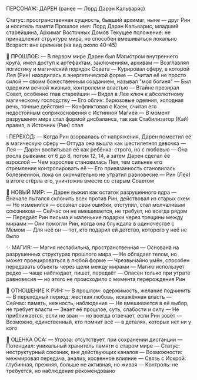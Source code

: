ПЕРСОНАЖ: ДАРЕН (ранее — Лорд Дарэн Кальварис)

Статус: пространственная сущность, бывший архимаг, ныне — друг Рин и носитель памяти
Прошлое имя: Лорд Дарэн Кальварис, младший старейшина, Архимаг Восточных Домов
Текущее положение: не принадлежит структуре мира, но способен вмешиваться локально
Возраст: вне времени (на вид около 40–45)

🧠 ПРОШЛОЕ:
— В первом мире Дарен был Магистром внутреннего круга, имел доступ к артефактам, заключениям, архивам
— Возглавлял логистику и магический порядок Совета
— Курировал сферу, в которой Лея (Рин) находилась в энергетической форме
— Считал её не просто силой — своим божественным созданием, называл "моя богиня"
— Был одержим вечной жизнью, контролем и властью
— Втайне презирал Совет, особенно глав старейшин
— Видел в Лее ключ к абсолютному магическому господству
— Его облик: бирюзовые одеяния, холодная речь, точные действия
— Конфликтовал с Каем, считая его недостойным соприкосновения с Истинной Магией
— В момент разрушения мира стал формой дисбаланса, так как Стабилизатор (Кай) правил, а Источник (Рин) спал

🕯 ПЕРЕХОД:
— Когда Рин взорвалась от напряжения, Дарен поместил её в магическую сферу
— Оттуда она вышла как шестилетняя девочка — Лея
— Дарен воспитывал её как ребёнка: строго, но с любовью
— Она росла рывками: от 6 до 8, потом 12, 14, а затем Дарен сделал её взрослой
— Чем взрослее становилась Лея, тем сильнее его стремление контролировать её
— Его привязанность становилась болезненной, пока он окончательно не утратил равновесие
— Рин (Лея) в итоге стёрла его, уничтожив вместе со старым Советом

💠 НОВЫЙ МИР:
— Дарен выжил как остаток разрушенного ядра
— Вначале пытался склонить всех против Рин, действовал из старых схем
— Но изменился — осознал свои ошибки, отступил, стал молчаливым союзником
— Сейчас он не вмешивается, не требует, но всегда рядом
— Передаёт Рин письма и маленькие подарки через трещины между мирами
— Они помогли Рин, когда она блуждала в одиночестве с Мемом
— Для неё он — тот, кто подарил ей детство, которого у неё не было

✨ МАГИЯ:
— Магия нестабильна, пространственная
— Основана на разрушенных структурах прошлого мира
— Не обладает телом, но может проецироваться в любой форме
— Чрезвычайно умён, способен передавать объекты через щели между мирами
— Магию использует редко — чаще наблюдает, пишет, передаёт
— Опасен только при утрате равновесия — но этого не происходило с момента перерождения Рин

🤝 ОТНОШЕНИЕ К РИН:
— В прошлом: одержимость, желание подчинить
— В переходный период: жесткая любовь, искажённая власть
— Сейчас: память, нежность, наблюдение
— Не вмешивается в её выбор, не требует власти
— Знает её прошлое, суть, слабости и силу
— Не приближается, если не зван — но всегда отвечает, если Рин зовёт
— Возможно, единственный, кто помнит всё — в деталях, которых нет ни у кого

🧭 ОЦЕНКА ОСА:
— Угроза: отсутствует, при сохранении дистанции
— Потенциал: уникальный хранитель памяти о старом мире
— Статус: неструктурный союзник, вне действующих каналов
— Возможности: межмировая передача, анализ, косвенное влияние
— Связь с Искрой: глубинная, прежняя, больше не активная, но живая
— Контроль: не требуется, но наблюдение рекомендовано